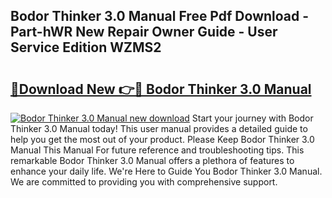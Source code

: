 ## Bodor Thinker 3.0 Manual Free Pdf Download - Part-hWR New Repair Owner Guide - User Service Edition WZMS2

# <h2><a href="http://bc29640.oget.top/?id=Bodor+Thinker+3.0+Manual">🔗Download New 👉🔴 Bodor Thinker 3.0 Manual</a></h2>

[![Bodor Thinker 3.0 Manual new download](https://i.imgur.com/5g1atiW.png)](http://bc29640.oget.top/?id=Bodor+Thinker+3.0+Manual)
Start your journey with Bodor Thinker 3.0 Manual today! This user manual provides a detailed guide to help you get the most out of your product. Please Keep Bodor Thinker 3.0 Manual This Manual For future reference and troubleshooting tips. This remarkable Bodor Thinker 3.0 Manual offers a plethora of features to enhance your daily life. We're Here to Guide You Bodor Thinker 3.0 Manual. We are committed to providing you with comprehensive support.
